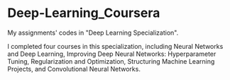 # Deep-Learning_Coursera

My assignments' codes in "Deep Learning Specialization".

I completed four courses in this specialization, including Neural Networks and Deep Learning, Improving Deep Neural Networks: Hyperparameter Tuning, Regularization and Optimization, Structuring Machine Learning Projects, and Convolutional Neural Networks.






